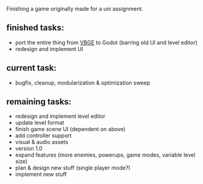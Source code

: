 Finishing a game originally made for a uni assignment.


## finished tasks:
-  port the entire thing from [VBGE](https://github.com/tofimega/Very-Bad-Game-Engine) to Godot (barring old UI and level editor)
- redesign and implement UI

## current task:
- bugfix, cleanup, modularization & optimization sweep

## remaining tasks:

- redesign and implement level editor
- update level format
- finish game scene UI (dependent on above)
- add controller support
- visual & audio assets
- version 1.0 
- expand features (more enemies, powerups, game modes, variable level size)
- plan & design new stuff (single player mode?)
- implement new stuff
